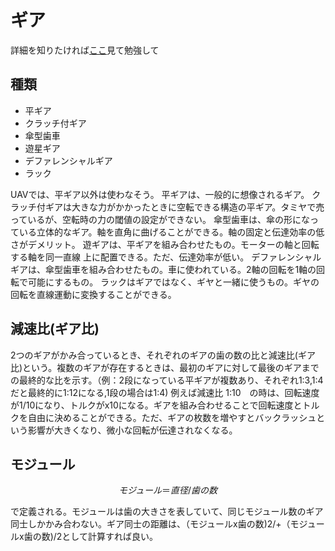 # ギア

詳細を知りたければ[ここ](http://www.ecs.shimane-u.ac.jp/~shutingli/ME7.pdf)見て勉強して

## 種類
- 平ギア
- クラッチ付ギア
- 傘型歯車
- 遊星ギア
- デファレンシャルギア
- ラック

UAVでは、平ギア以外は使わなそう。
平ギアは、一般的に想像されるギア。
クラッチ付ギアは大きな力がかかったときに空転できる構造の平ギア。タミヤで売っているが、空転時の力の閾値の設定ができない。
傘型歯車は、傘の形になっている立体的なギア。軸を直角に曲げることができる。軸の固定と伝達効率の低さがデメリット。
遊ギアは、平ギアを組み合わせたもの。モーターの軸と回転する軸を同一直線
上に配置できる。ただ、伝達効率が低い。
デファレンシャルギアは、傘型歯車を組み合わせたもの。車に使われている。2軸の回転を1軸の回転で可能にするもの。
ラックはギアではなく、ギヤと一緒に使うもの。ギヤの回転を直線運動に変換することができる。

## 減速比(ギア比)
2つのギアがかみ合っているとき、それぞれのギアの歯の数の比と減速比(ギア比)という。複数のギアが存在するときは、最初のギアに対して最後のギアまでの最終的な比を示す。（例：2段になっている平ギアが複数あり、それぞれ1:3,1:4だと最終的に1:12になる,1段の場合は1:4)
例えば減速比 1:10　の時は、回転速度が1/10になり、トルクがx10になる。ギアを組み合わせることで回転速度とトルクを自由に決めることができる。ただ、ギアの枚数を増やすとバックラッシュという影響が大きくなり、微小な回転が伝達されなくなる。

## モジュール
```math
モジュール＝直径/歯の数
```
で定義される。モジュールは歯の大きさを表していて、同じモジュール数のギア同士しかかみ合わない。ギア同士の距離は、（モジュールx歯の数)2/+（モジュールx歯の数)/2として計算すれば良い。